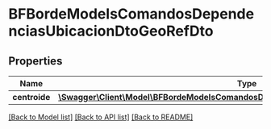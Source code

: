 # BFBordeModelsComandosDependenciasUbicacionDtoGeoRefDto

## Properties
Name | Type | Description | Notes
------------ | ------------- | ------------- | -------------
**centroide** | [**\Swagger\Client\Model\BFBordeModelsComandosDependenciasUbicacionDtoGeoRefCentroide**](BFBordeModelsComandosDependenciasUbicacionDtoGeoRefCentroide.md) |  | [optional] 

[[Back to Model list]](../../README.md#documentation-for-models) [[Back to API list]](../../README.md#documentation-for-api-endpoints) [[Back to README]](../../README.md)

